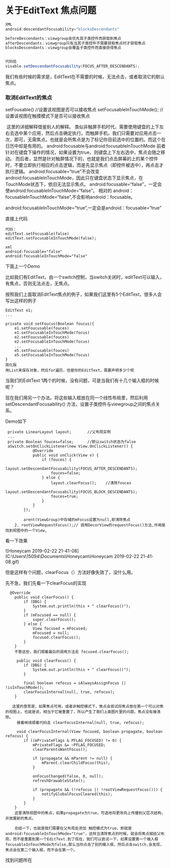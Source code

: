 # 关于EditText 焦点问题

```java
XML
android:descendantFocusability="blocksDescendants"

beforeDescendants：viewgroup会优先其子类控件而获取到焦点
afterDescendants：viewgroup只有当其子类控件不需要获取焦点时才获取焦点
blocksDescendants：viewgroup会覆盖子类控件而直接获得焦点


代码处
visable.setDescendantFocusability(FOCUS_AFTER_DESCENDANTS);
```

我们有些时候的需求是，EditText在不需要的时候，无法点击，或者取消它的默认焦点。

### 取消EditText的焦点

 setFousable()  //设置该视图是否可以接收焦点
 setFocusableInTouchMode();  //设置该视图在触摸模式下是否可以接收焦点 

​		这里的详细解释借鉴别人的解释。
​		类似非触屏手机时代，需要使用键盘的上下左右去选中某个应用，然后点击确定执行。而触屏手机，我们只需要对应用点击一次，即可，无需焦点。也就是会所焦点是为了标记你目前选中的位置的。而这个在日历中却是有用的。
android:focusable与android:focusableInTouchMode
前者针对在键盘下操作的情况，如果设置为true，则键盘上下左右选中，焦点会随之移动。
而后者，显然是针对触屏情况下的，也就是我们点击屏幕的上的某个控件时，不要立即执行相应的点击逻辑，而是先显示焦点（即控件被选中），再点击才执行逻辑。
android:focusable=“true”不会改变android:focusableInTouchMode，因此只在键盘状态下显示焦点，在TouchMode状态下，依旧无法显示焦点。
android:focusable=“false”，一定会使android:focusableInTouchMode=“false”。
相对的
android：focusableInTouchMode=“false”,不会影响android：focusable。

android:focusableInTouchMode=”true”,一定会是android：focusable=“true”

直接上代码

```
代码：
editText.setFocusable(false)
editText.setFocusableInTouchMode(false);
	  
xml  
android:focusable="false"
android:focusableInTouchMode="false"
```



下面上一个Demo

比如我们有EditText，由一个switch控制，当switch关闭时，editText可以输入，有焦点，否则无法点击，无焦点。

按照我们上面取消EditText焦点的例子，如果我们这里有5个EditText，很多人会写出这样的例子

```
EditText e1;
...

private void setFoucus(Boolean foucus){
    e1.setFoucusable(fouces)
    e1.setFocusableInTouchMode(focus)
    e2.setFoucusable(fouces)
    e2.setFocusableInTouchMode(focus)
    ...
    e5.setFoucusable(fouces)
    e5.setFocusableInTouchMode(focus)
}
简化版
用List来保存对象，然后for遍历，但是你的EditText，需要声明多少个呢
```

当我们的EditText 1两个的时候，没有问题，可是当我们有十几个输入框的时候呢？

现在我们用另一个办法。将这些输入框放在同一个线性布局里，然后利用 setDescendantFocusability() 方法，设置子类控件与viewgroup之间的焦点关系。

Demo如下

```
 private LinearLayout layout;		//父布局实例
 ...
 private Boolean fouces=false;		//默认switch状态为false
 aSwitch.setOnClickListener(new View.OnClickListener() {
            @Override
            public void onClick(View v) {
                if (fouces) {
                    layout.setDescendantFocusability(FOCUS_AFTER_DESCENDANTS);
                    fouces=false;
                } else {
                    layout.clearFocus();	//清除fouces
                    layout.setDescendantFocusability(FOCUS_BLOCK_DESCENDANTS);
                    fouces=true;
                }
            }
        });
        
        arent(ViewGroup)中存储的mFocus设置为null,即清除焦点
    2. rootViewRequestFocus();// 调用DecorView的requestFocus()方法,作用是找到视图中的一个View,
```

看一下效果

![Honeycam 2019-02-22 21-41-08](C:\Users\15094\Documents\Honeycam\Honeycam 2019-02-22 21-41-08.gif)

但是这样有个问题，clearFocus（）方法好像失效了，没什么用。



先不急，我们先看一下clearFocus的实现

```
  @Override
    public void clearFocus() {
        if (DBG) {
            System.out.println(this + " clearFocus()");
        }
        if (mFocused == null) {
            super.clearFocus();
        } else {
            View focused = mFocused;
            mFocused = null;
            focused.clearFocus();
        }
    }
    不管这些，我们顺着最后的调用方法走 focused.clearFocus();
    
     public void clearFocus() {
        if (DBG) {
            System.out.println(this + " clearFocus()");
        }

        final boolean refocus = sAlwaysAssignFocus || !isInTouchMode();
        clearFocusInternal(null, true, refocus);
    }
    
   这里的意思是，如果焦点可用，或者非触控模式下，焦点会尝试将焦点放在第一个可以对焦的视图上，也就是说，相当于它被重置了，所以产生了我们上面图片里的问题，焦点没有被清除。
     接着继续顺着代码走 clearFocusInternal(null, true, refocus);
     
     void clearFocusInternal(View focused, boolean propagate, boolean refocus) {
        if ((mPrivateFlags & PFLAG_FOCUSED) != 0) {
            mPrivateFlags &= ~PFLAG_FOCUSED;
            clearParentsWantFocus();

            if (propagate && mParent != null) {
                mParent.clearChildFocus(this);
            }

            onFocusChanged(false, 0, null);
            refreshDrawableState();

            if (propagate && (!refocus || !rootViewRequestFocus())) {
                notifyGlobalFocusCleared(this);
            }
        }
    }
    这里清除视图中的焦点，如果propagate为true，可选地将更改向上传播到父层次结构，并放置新的焦点。
    
    总结一下，也就是我们需要在父布局处添加 触控模式为true，即就是android:focusableInTouchMode="true"，这样当清除焦点的时候，就会将焦点赋给父布局，而不是重置到第一个EditText.到了现在，我们可以尝试一下，如果设置第一个输入框focusableInTouchMode为false,那么当你点击了别的输入框，然后点击switch,会发现，焦点会在第二个输入框，而不会在第一个。
```

找到问题所在